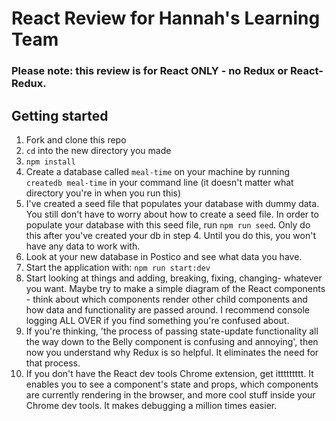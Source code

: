 # React Review for Hannah's Learning Team

### Please note: this review is for React ONLY - no Redux or React-Redux.

## Getting started

1. Fork and clone this repo
2. `cd` into the new directory you made
3. `npm install`
4. Create a database called `meal-time` on your machine by running `createdb meal-time` in your command line (it doesn't matter what directory you're in when you run this)
5. I've created a seed file that populates your database with dummy data. You still don't have to worry about how to create a seed file. In order to populate your database with this seed file, run `npm run seed`. Only do this after you've created your db in step 4. Until you do this, you won't have any data to work with.
6. Look at your new database in Postico and see what data you have.
7. Start the application with: `npm run start:dev`
8. Start looking at things and adding, breaking, fixing, changing- whatever you want. Maybe try to make a simple diagram of the React components - think about which components render other child components and how data and functionality are passed around. I recommend console logging ALL OVER if you find something you're confused about.
9. If you're thinking, 'the process of passing state-update functionality all the way down to the Belly component is confusing and annoying', then now you understand why Redux is so helpful. It eliminates the need for that process.
10. If you don't have the React dev tools Chrome extension, get ittttttttt. It enables you to see a component's state and props, which components are currently rendering in the browser, and more cool stuff inside your Chrome dev tools. It makes debugging a million times easier.
